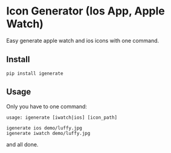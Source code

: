 # Icon Generator (Ios App, Apple Watch)
Easy generate apple watch and ios icons with one command.

## Install
```
pip install igenerate
```


## Usage
Only you have to one command:

```
usage: igenerate [iwatch|ios] [icon_path]

igenerate ios demo/luffy.jpg
igenerate iwatch demo/luffy.jpg

```
and all done.
